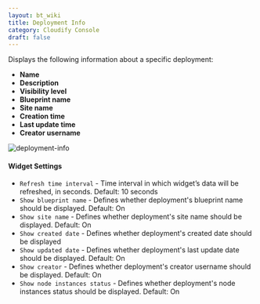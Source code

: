 ```yaml
---
layout: bt_wiki
title: Deployment Info
category: Cloudify Console
draft: false
---
```

Displays the following information about a specific deployment: 

* **Name**
* **Description**
* **Visibility level**
* **Blueprint name**
* **Site name**
* **Creation time**
* **Last update time**
* **Creator username**


![deployment-info]( /images/ui/widgets/deployment-info.png )

#### Widget Settings
* `Refresh time interval` - Time interval in which widget’s data will be refreshed, in seconds. Default: 10 seconds
* `Show blueprint name` - Defines whether deployment's blueprint name should be displayed. Default: On
* `Show site name` - Defines whether deployment's site name should be displayed. Default: On
* `Show created date` - Defines whether deployment's created date should be displayed
* `Show updated date` - Defines whether deployment's last update date should be displayed. Default: On
* `Show creator` - Defines whether deployment's creator username should be displayed. Default: On
* `Show node instances status` - Defines whether deployment's node instances status should be displayed. Default: On
